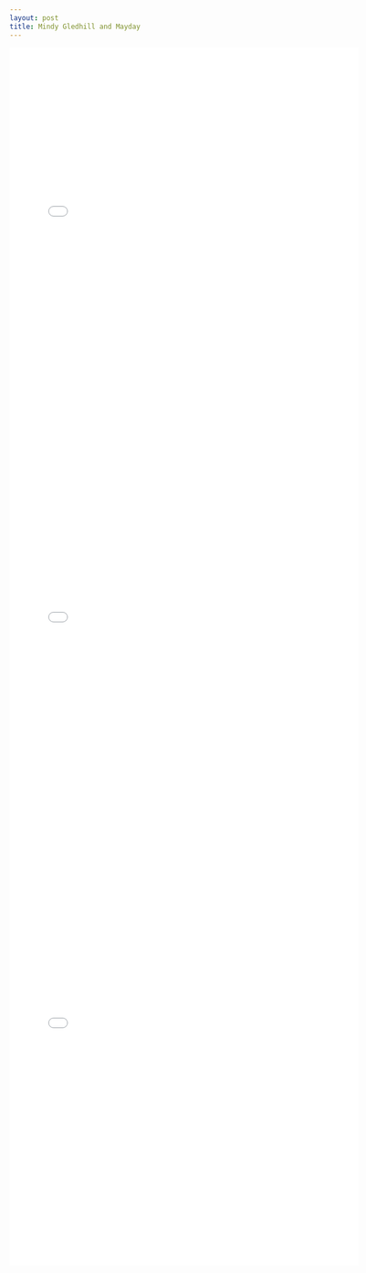 ```yaml
---
layout: post
title: Mindy Gledhill and Mayday
---
```

<iframe src="//instagram.com/p/lRCbrxQXG6/embed/" width="612" height="710" frameborder="0" scrolling="no" allowtransparency="true"></iframe>

<iframe src="//instagram.com/p/l3sYCuQXNA/embed/" width="612" height="710" frameborder="0" scrolling="no" allowtransparency="true"></iframe>

<iframe src="//instagram.com/p/l3s0oPQXNn/embed/" width="612" height="710" frameborder="0" scrolling="no" allowtransparency="true"></iframe>

